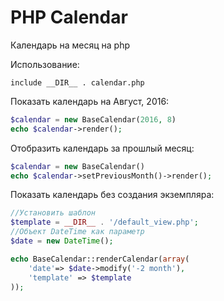 # PHP Calendar

Календарь на месяц на php

Использование:

  ```
  include __DIR__ . calendar.php
  ```

Показать календарь на Август, 2016:

  ```php
  $calendar = new BaseCalendar(2016, 8)
  echo $calendar->render();
  ```

Отобразить календарь за прошлый месяц:

  ```php
  $calendar = new BaseCalendar()
  echo $calendar->setPreviousMonth()->render();
  ```

Показать календарь без создания экземпляра:

  ```php
  //Установить шаблон
  $template = __DIR__ . '/default_view.php';
  //Объект DateTime как параметр
  $date = new DateTime();

  echo BaseCalendar::renderCalendar(array(
      'date'=> $date->modify('-2 month'),
      'template' => $template
  ));
  ```
